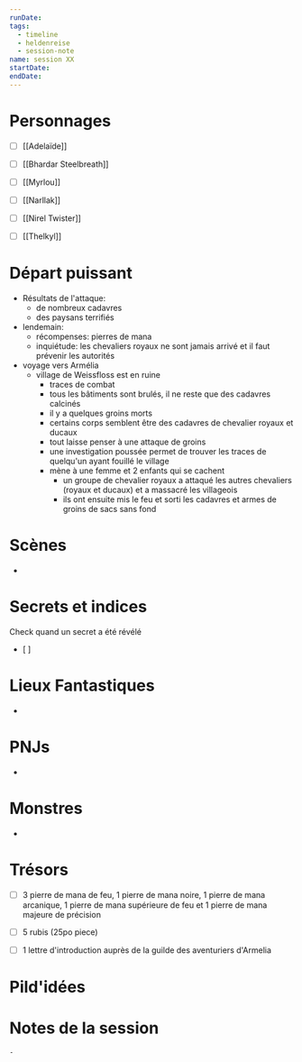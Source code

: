 ```yaml
---
runDate: 
tags:
  - timeline
  - heldenreise
  - session-note
name: session XX
startDate: 
endDate:
---
```



# Personnages
- [ ] [[Adelaïde]]
- [ ] [[Bhardar Steelbreath]]
- [ ] [[Myrlou]]
- [ ] [[Narllak]]
- [ ] [[Nirel Twister]]
- [ ] [[Thelkyl]]



# Départ puissant
- Résultats de l'attaque:
	- de nombreux cadavres
	- des paysans terrifiés
- lendemain:
	- récompenses: pierres de mana 
	- inquiétude: les chevaliers royaux ne sont jamais arrivé et il faut prévenir les autorités
- voyage vers Armélia
	- village de Weissfloss est en ruine
		- traces de combat
		- tous les bâtiments sont brulés, il ne reste que des cadavres calcinés
		- il y a quelques groins morts
		- certains corps semblent être des cadavres de chevalier royaux et ducaux
		- tout laisse penser à une attaque de groins
		- une investigation poussée permet de trouver les traces de quelqu'un ayant fouillé le village
		- mène à une femme et 2 enfants qui se cachent
			- un groupe de chevalier royaux a attaqué les autres chevaliers (royaux et ducaux) et a massacré les villageois
			- ils ont ensuite mis le feu et sorti les cadavres et armes de groins de sacs sans fond


# Scènes
- 

# Secrets et indices
Check quand un secret a été révélé
- [ ] 

# Lieux Fantastiques
- 

# PNJs
- 

# Monstres
- 

# Trésors
- [ ] 3 pierre de mana de feu, 1 pierre de mana noire, 1 pierre de mana arcanique, 1 pierre de mana supérieure de feu et 1 pierre de mana majeure de précision
- [ ] 5 rubis (25po piece)
- [ ] 1 lettre d'introduction auprès de la guilde des aventuriers d'Armelia


# Pild'idées
> 

# Notes de la session

```
- 
```
